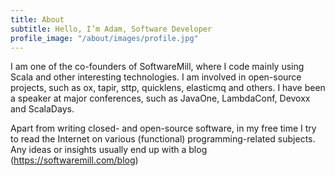 ```yaml
---
title: About
subtitle: Hello, I’m Adam, Software Developer
profile_image: "/about/images/profile.jpg"
---
```

I am one of the co-founders of SoftwareMill, where I code mainly using Scala and other interesting technologies. I am involved in open-source projects, such as ox, tapir, sttp, quicklens, elasticmq and others. I have been a speaker at major conferences, such as JavaOne, LambdaConf, Devoxx and ScalaDays.

Apart from writing closed- and open-source software, in my free time I try to read the Internet on various (functional) programming-related subjects. Any ideas or insights usually end up with a blog (https://softwaremill.com/blog)
